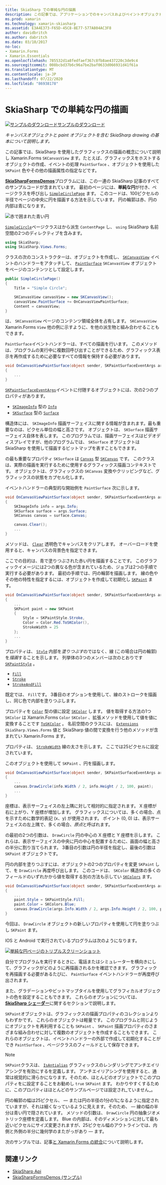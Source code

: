 ```yaml
---
title: SkiaSharp での単純な円の描画
description: この記事では、アプリケーションでのキャンバスおよびペイントオブジェクトを含む SkiaSharp drawing の基本について説明 Xamarin.Forms し、サンプルコードを使用してこれを示します。
ms.prod: xamarin
ms.technology: xamarin-skiasharp
ms.assetid: E3A4E373-F65D-45C8-8E77-577A804AC3F8
author: davidbritch
ms.author: dabritch
ms.date: 03/10/2017
no-loc:
- Xamarin.Forms
- Xamarin.Essentials
ms.openlocfilehash: 785532d1a8fedfaef367c8fb8ae437220c3de9c4
ms.sourcegitcommit: 008bcbd37b6c96a7be2baf0633d066931d41f61a
ms.translationtype: MT
ms.contentlocale: ja-JP
ms.lasthandoff: 07/22/2020
ms.locfileid: "86938178"
---
```

# <a name="drawing-a-simple-circle-in-skiasharp"></a>SkiaSharp での単純な円の描画

[![サンプルのダウンロード](~/media/shared/download.png)サンプルのダウンロード](https://docs.microsoft.com/samples/xamarin/xamarin-forms-samples/skiasharpforms-demos)

_キャンバスオブジェクトと paint オブジェクトを含む SkiaSharp drawing の基本について説明します。_

この記事では、SkiaSharp を使用したグラフィックスの描画の概念について説明し Xamarin.Forms `SKCanvasView` ます。たとえば、グラフィックスをホストするオブジェクトの作成、イベントの処理 `PaintSurface` 、オブジェクトを使用した `SKPaint` 色やその他の描画属性の指定などです。

[**SkiaSharpFormsDemos**](https://docs.microsoft.com/samples/xamarin/xamarin-forms-samples/skiasharpforms-demos)プログラムには、この一連の SkiaSharp 記事のすべてのサンプルコードが含まれています。 最初のページには、**単純な円**が付き、ページクラスを呼び出し [`SimpleCirclePage`](https://github.com/xamarin/xamarin-forms-samples/blob/master/SkiaSharpForms/Demos/Demos/SkiaSharpFormsDemos/Basics/SimpleCirclePage.cs) ます。 このコードは、100ピクセルの半径でページの中央に円を描画する方法を示しています。 円の輪郭は赤、円の内部は青になります。

![赤で囲まれた青い円](circle-images/circleexample.png)

[`SimpleCircle`](https://github.com/xamarin/xamarin-forms-samples/blob/master/SkiaSharpForms/Demos/Demos/SkiaSharpFormsDemos/Basics/SimpleCirclePage.cs)ページクラスはから派生 `ContentPage` し、 `using` SkiaSharp 名前空間の2つのディレクティブを含みます。

```csharp
using SkiaSharp;
using SkiaSharp.Views.Forms;
```

クラスの次のコンストラクターは、オブジェクトを作成し、 [`SKCanvasView`](xref:SkiaSharp.Views.Forms.SKCanvasView) イベントのハンドラーをアタッチして、 [`PaintSurface`](xref:SkiaSharp.Views.Forms.SKCanvasView.PaintSurface) `SKCanvasView` オブジェクトをページのコンテンツとして設定します。

```csharp
public SimpleCirclePage()
{
    Title = "Simple Circle";

    SKCanvasView canvasView = new SKCanvasView();
    canvasView.PaintSurface += OnCanvasViewPaintSurface;
    Content = canvasView;
}
```

は、 `SKCanvasView` ページのコンテンツ領域全体を占有します。 `SKCanvasView` Xamarin.Forms `View` 他の例に示すように、を他の派生物と組み合わせることもできます。

`PaintSurface`イベントハンドラーは、すべての描画を行います。 このメソッドは、プログラムの実行中に複数回呼び出すことができるため、グラフィックス表示を再作成するために必要なすべての情報を保持する必要があります。

```csharp
void OnCanvasViewPaintSurface(object sender, SKPaintSurfaceEventArgs args)
{
    ...
}

```

[`SKPaintSurfaceEventArgs`](xref:SkiaSharp.Views.Forms.SKPaintSurfaceEventArgs)イベントに付随するオブジェクトには、次の2つのプロパティがあります。

- [`SKImageInfo`](xref:SkiaSharp.SKImageInfo) 型の [`Info`](xref:SkiaSharp.Views.Forms.SKPaintSurfaceEventArgs.Info)
- [`SKSurface`](xref:SkiaSharp.SKSurface) 型の [`Surface`](xref:SkiaSharp.Views.Forms.SKPaintSurfaceEventArgs.Surface)

構造体には、 `SKImageInfo` 描画サーフェイスに関する情報が含まれます。最も重要なのは、ピクセル単位の幅と高さです。 オブジェクトは、 `SKSurface` 描画サーフェイス自体を表します。 このプログラムでは、描画サーフェイスはビデオディスプレイですが、他のプログラムでは、 `SKSurface` オブジェクトは SkiaSharp を使用して描画するビットマップを表すこともできます。

の最も重要なプロパティ `SKSurface` は [`Canvas`](xref:SkiaSharp.SKSurface.Canvas) 型 [`SKCanvas`](xref:SkiaSharp.SKCanvas) です。 このクラスは、実際の描画を実行するために使用するグラフィックス描画コンテキストです。 オブジェクトは、グラフィックスの `SKCanvas` 変換やクリッピングなど、グラフィックスの状態をカプセル化します。

イベントハンドラーの典型的な開始例を `PaintSurface` 次に示します。

```csharp
void OnCanvasViewPaintSurface(object sender, SKPaintSurfaceEventArgs args)
{
    SKImageInfo info = args.Info;
    SKSurface surface = args.Surface;
    SKCanvas canvas = surface.Canvas;

    canvas.Clear();
    ...
}

```

メソッドは、 [`Clear`](xref:SkiaSharp.SKCanvas.Clear) 透明色でキャンバスをクリアします。 オーバーロードを使用すると、キャンバスの背景色を指定できます。

ここでの目的は、青で塗りつぶされた赤い円を描画することです。 このグラフィックイメージには2つの異なる色が含まれているため、ジョブは2つの手順で実行する必要があります。 最初の手順では、円の輪郭を描画します。 線の色やその他の特性を指定するには、オブジェクトを作成して初期化し [`SKPaint`](xref:SkiaSharp.SKPaint) ます。

```csharp
void OnCanvasViewPaintSurface(object sender, SKPaintSurfaceEventArgs args)
{
    ...
    SKPaint paint = new SKPaint
    {
        Style = SKPaintStyle.Stroke,
        Color = Color.Red.ToSKColor(),
        StrokeWidth = 25
    };
    ...
}
```

プロパティは、 [`Style`](xref:SkiaSharp.SKPaint.Style) 内部を*塗りつぶす*のではなく、線 (この場合は円の輪郭) を*描画*することを示します。 列挙体の3つのメンバーは次のとおりです [`SKPaintStyle`](xref:SkiaSharp.SKPaintStyle) 。

- [`Fill`](xref:SkiaSharp.SKPaintStyle.Fill)
- [`Stroke`](xref:SkiaSharp.SKPaintStyle.Stroke)
- [`StrokeAndFill`](xref:SkiaSharp.SKPaintStyle.StrokeAndFill)

既定では、 `Fill`です。 3番目のオプションを使用して、線のストロークを描画し、同じ色で内部を塗りつぶします。

プロパティを [`Color`](xref:SkiaSharp.SKPaint.Color) 型の値に設定 [`SKColor`](xref:SkiaSharp.SKColor) します。 値を取得する方法の1つ `SKColor` は Xamarin.Forms `Color` `SKColor` 、拡張メソッドを使用して値を値に変換することです [`ToSKColor`](xref:SkiaSharp.Views.Forms.Extensions.ToSKColor*) 。 名前空間のクラスには、 [`Extensions`](xref:SkiaSharp.Views.Forms.Extensions) `SkiaSharp.Views.Forms` 値と SkiaSharp 値の間で変換を行う他のメソッドが含まれてい Xamarin.Forms ます。

プロパティは、 [`StrokeWidth`](xref:SkiaSharp.SKPaint.StrokeWidth) 線の太さを示します。 ここでは25ピクセルに設定されています。

このオブジェクトを使用して `SKPaint` 、円を描画します。

```csharp
void OnCanvasViewPaintSurface(object sender, SKPaintSurfaceEventArgs args)
{
    ...
    canvas.DrawCircle(info.Width / 2, info.Height / 2, 100, paint);
    ...
}
```

座標は、表示サーフェイスの左上隅に対して相対的に指定されます。 X 座標が右に上がり、Y 座標が増加します。 グラフィックスについては、多くの場合、点を示すために数学的表記 (x、y) が使用されます。 ポイント (0, 0) は、表示サーフェイスの左上隅で、多くの場合、*原点*と呼ばれます。

の最初の2つの引数は、 `DrawCircle` 円の中心の X 座標と Y 座標を示します。 これらは、表示サーフェイスの中央に円の中心を配置するために、画面の幅と高さの半分に割り当てられます。 3番目の引数は円の半径を指定し、最後の引数は `SKPaint` オブジェクトです。

円の内部を塗りつぶすには、オブジェクトの2つのプロパティを変更 `SKPaint` して、を `DrawCircle` 再度呼び出します。 このコードは、 `SKColor` 構造体の多くのフィールドのいずれかから値を取得する別の方法も示してい [`SKColors`](xref:SkiaSharp.SKColors) ます。

```csharp
void OnCanvasViewPaintSurface(object sender, SKPaintSurfaceEventArgs args)
{
    ...
    paint.Style = SKPaintStyle.Fill;
    paint.Color = SKColors.Blue;
    canvas.DrawCircle(args.Info.Width / 2, args.Info.Height / 2, 100, paint);
}
```

今回は、 `DrawCircle` オブジェクトの新しいプロパティを使用して円を塗りつぶし `SKPaint` ます。

IOS と Android で実行されているプログラムは次のようになります。

[![単純な円ページのトリプルスクリーンショット](circle-images/simplecircle-small.png)](circle-images/simplecircle-large.png#lightbox "単純な円ページのトリプルスクリーンショット")

自分でプログラムを実行するときに、電話またはシミュレーターを横向きにして、グラフィックがどのように再描画されるかを確認できます。 グラフィックを再描画する必要があるたびに、 `PaintSurface` イベントハンドラーが再度呼び出されます。

また、グラデーションやビットマップタイルを使用してグラフィカルオブジェクトの色を設定することもできます。 これらのオプションについては、 [**SkiaSharp シェーダー**](../effects/shaders/index.md)に関するセクションで説明します。

`SKPaint`オブジェクトは、グラフィックスの描画プロパティのコレクションよりもわずかです。 これらのオブジェクトは軽量です。 このプログラムと同じようにオブジェクトを再利用することも `SKPaint` 、 `SKPaint` 描画プロパティのさまざまな組み合わせに対して複数のオブジェクトを作成することもできます。 これらのオブジェクトは、イベントハンドラーの外部で作成して初期化することができ `PaintSurface` 、ページクラスのフィールドとして保存できます。

> [!NOTE]
> `SKPaint`クラスは、 [`IsAntialias`](xref:SkiaSharp.SKPaint.IsAntialias) グラフィックスのレンダリングでアンチエイリアシングを有効にするを定義します。 アンチエイリアシングを使用すると、通常は視覚的に滑らかになります。そのため、ほとんどのオブジェクトでこのプロパティをに設定することをお勧めし `true` `SKPaint` ます。 わかりやすくするために、このプロパティはほとんどのサンプルページでは設定され_ていません_。

円の輪郭の幅は25ピクセル、 &mdash; または円の半径の1分の1になるように指定されていますが、それは細くなっているように見えます。そのため、 &mdash; 線の幅の半分は青い円で隠されています。 メソッドの引数は、 `DrawCircle` 円の抽象ジオメトリック座標を定義します。 Blue の内部は、そのディメンションに対して最も近いピクセルにサイズ変更されますが、25ピクセル幅のアウトラインでは、内側と外側の半分に幾何学のまたがっがあり &mdash; ます。

次のサンプルでは、記事[と Xamarin.Forms の統合](~/xamarin-forms/user-interface/graphics/skiasharp/basics/integration.md)について説明します。

## <a name="related-links"></a>関連リンク

- [SkiaSharp Api](https://docs.microsoft.com/dotnet/api/skiasharp)
- [SkiaSharpFormsDemos (サンプル)](https://docs.microsoft.com/samples/xamarin/xamarin-forms-samples/skiasharpforms-demos)
